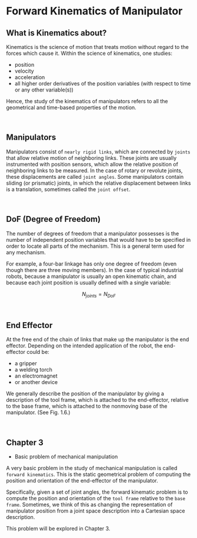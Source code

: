 &emsp;
# Forward Kinematics of Manipulator

## What is Kinematics about?
Kinematics is the science of motion that treats motion without regard to the forces which cause it. Within the science of kinematics, one studies:
- position
- velocity
- acceleration
- all higher order derivatives of the position variables (with respect to time or any other variable(s))

Hence, the study of the kinematics of manipulators refers to all the geometrical and time-based properties of the motion.

&emsp;
## Manipulators
Manipulators consist of `nearly rigid links`, which are connected by `joints` that allow relative motion of neighboring links. These joints are usually instrumented with position sensors, which allow the relative position of neighboring links to be measured. In the case of rotary or revolute joints, these displacements are called `joint angles`. Some manipulators contain sliding (or prismatic) joints, in which the relative displacement between links is a translation, sometimes called the `joint offset`.

&emsp;
## DoF (Degree of Freedom)
The number of degrees of freedom that a manipulator possesses is the number of independent position variables that would have to be specified in order to locate all parts of the mechanism. This is a general term used for any mechanism. 

For example, a four-bar linkage has only one degree of freedom (even though there are three moving members). In the case of typical industrial robots, because a manipulator is usually an open kinematic chain, and because each joint position is usually defined with a single variable:

$$N_{joints} = N_{DoF}$$

&emsp;
## End Effector

At the free end of the chain of links that make up the manipulator is the end effector. Depending on the intended application of the robot, the end-effector could be:
- a gripper
- a welding torch
- an electromagnet
- or another device

We generally describe the position of the manipulator by giving a description of the tool frame, which is attached to the end-effector, relative to the base frame, which is attached to the nonmoving base of the manipulator. (See Fig. 1.6.)

&emsp;
## Chapter 3
- Basic problem of mechanical manipulation
  
A very basic problem in the study of mechanical manipulation is called `forward kinematics`. This is the static geometrical problem of computing the position and orientation of the end-effector of the manipulator. 

Specifically, given a set of joint angles, the forward kinematic problem is to compute the position and orientation of the `tool frame` relative to the `base frame`. Sometimes, we think of this as changing the representation of manipulator position from a joint space description into a Cartesian space description. 

This problem will be explored in Chapter 3.





